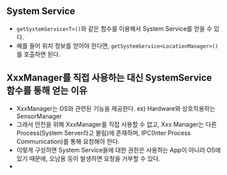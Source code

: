## System Service
- `getSystemService<T>()`와 같은 함수를 이용해서 System Service를 얻을 수 있다.
- 예를 들어 위치 정보를 얻어야 한다면, `getSystemService<LocationManager>()`를 호출하면 된다.

## XxxManager를 직접 사용하는 대신 SystemService 함수를 통해 얻는 이유
- XxxManager는 OS와 관련된 기능을 제공한다. ex) Hardware와 상호작용하는 SensorManager
- 그래서 안전을 위해 XxxManager를 직접 사용할 수 없고, Xxx Manager는 다른 Process(System Server라고 불림)에 존재하며, IPC(Inter Process Communication)를 통해 요청해야 한다.
- 이렇게 구성하면 System Service들에 대한 권한은 사용하는 App이 아니라 OS에 있기 때문에, 오남용 등이 발생하면 요청을 거부할 수 있다.
- 
